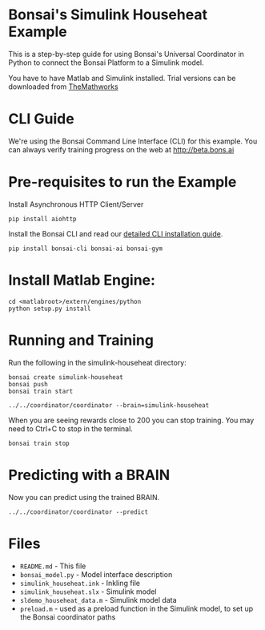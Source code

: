 # Bonsai's Simulink Househeat Example

This is a step-by-step guide for using Bonsai's Universal Coordinator in Python to connect the Bonsai Platform to a Simulink model.

You have to have Matlab and Simulink installed. Trial versions can be downloaded from [TheMathworks](http://www.themathworks.com)

# CLI Guide

We're using the Bonsai Command Line Interface (CLI) for this example. You can always verify training progress on the web at
http://beta.bons.ai

# Pre-requisites to run the Example

Install Asynchronous HTTP Client/Server

    pip install aiohttp

Install the Bonsai CLI and read our [detailed CLI installation guide](http://docs.bons.ai/guides/cli-guide.html).

    pip install bonsai-cli bonsai-ai bonsai-gym


# Install Matlab Engine:

    cd <matlabroot>/extern/engines/python
    python setup.py install


# Running and Training

Run the following in the simulink-househeat directory:

    bonsai create simulink-househeat
    bonsai push
    bonsai train start

    ../../coordinator/coordinator --brain=simulink-househeat

When you are seeing rewards close to 200 you can stop training. You may need to Ctrl+C to stop in the terminal.

    bonsai train stop    

# Predicting with a BRAIN

Now you can predict using the trained BRAIN.

    ../../coordinator/coordinator --predict

# Files

* `README.md` - This file
* `bonsai_model.py` - Model interface description
* `simulink_househeat.ink` - Inkling file
* `simulink_househeat.slx` - Simulink model
* `sldemo_househeat_data.m` - Simulink model data
* `preload.m` - used as a preload function in the Simulink model, to set up the Bonsai coordinator paths

